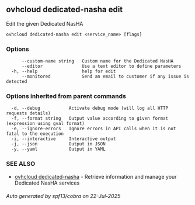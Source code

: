 ## ovhcloud dedicated-nasha edit

Edit the given Dedicated NasHA

```
ovhcloud dedicated-nasha edit <service_name> [flags]
```

### Options

```
      --custom-name string   Custom name for the Dedicated NasHA
      --editor               Use a text editor to define parameters
  -h, --help                 help for edit
      --monitored            Send an email to customer if any issue is detected
```

### Options inherited from parent commands

```
  -d, --debug           Activate debug mode (will log all HTTP requests details)
  -f, --format string   Output value according to given format (expression using gval format)
  -e, --ignore-errors   Ignore errors in API calls when it is not fatal to the execution
  -i, --interactive     Interactive output
  -j, --json            Output in JSON
  -y, --yaml            Output in YAML
```

### SEE ALSO

* [ovhcloud dedicated-nasha](ovhcloud_dedicated-nasha.md)	 - Retrieve information and manage your Dedicated NasHA services

###### Auto generated by spf13/cobra on 22-Jul-2025
